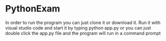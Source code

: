 # PythonExam
In order to run the program you can just clone it or download it.
Run it with visual studio code and start it by typing python app.py or you can just double click the app.py file and the program will run in a command prompt
